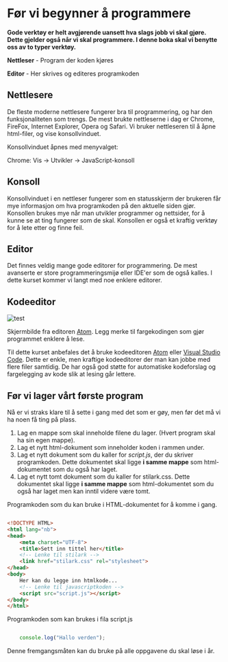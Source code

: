 Før vi begynner å programmere
=============================

**Gode verktøy er helt avgjørende uansett hva slags jobb vi skal gjøre. Dette gjelder også når vi skal programmere. I denne boka skal vi benytte oss av to typer verktøy.**

**Nettleser** - Program der koden kjøres

**Editor** - Her skrives og editeres programkoden

Nettlesere
----------
De fleste moderne nettlesere fungerer bra til programmering, og har den funksjonaliteten som trengs. De mest brukte nettleserne i dag er  Chrome, FireFox, Internet Explorer, Opera og Safari. Vi bruker nettleseren til å åpne html-filer, og vise konsollvinduet.

Konsollvinduet åpnes med menyvalget:

Chrome: Vis -> Utvikler -> JavaScript-konsoll

Konsoll
-------
Konsollvinduet i en nettleser fungerer som en statusskjerm der brukeren får mye informasjon om hva programkoden på den aktuelle siden gjør. Konsollen brukes mye når man utvikler programmer og nettsider, for å kunne se at ting fungerer som de skal. Konsollen er også et kraftig verktøy for å lete etter og finne feil.


Editor
------
Det finnes veldig mange gode editorer for programmering. De mest avanserte er store programmeringsmijø eller IDE'er som de også kalles. I dette kurset kommer vi langt med noe enklere editorer.

Kodeeditor
----------
![test](https://upload.wikimedia.org/wikipedia/commons/6/64/Atom-editor.png)

Skjermbilde fra editoren [Atom](http://atom.io). Legg merke til fargekodingen som gjør programmet enklere å lese.

Til dette kurset anbefales det å bruke kodeeditoren [Atom](http://atom.io) eller [Visual Studio Code](https://code.visualstudio.com/). Dette er enkle, men kraftige kodeeditorer der man kan jobbe med flere filer samtidig. De har også god støtte for automatiske kodeforslag og fargelegging av kode slik at lesing går lettere.

Før vi lager vårt første program
--------------------------------

Nå er vi straks klare til å sette i gang med det som er gøy, men før det må vi ha noen få ting på plass.


 1. Lag en mappe som skal inneholde filene du lager. (Hvert program skal ha sin egen mappe).
 2. Lag et nytt html-dokument som inneholder koden i rammen under.
 3. Lag et nytt dokument som du kaller for *script.js*, der du skriver programkoden. Dette dokumentet skal ligge **i samme mappe** som html-dokumentet som du også har laget.
 4. Lag et nytt tomt dokument som du kaller for stilark.css. Dette dokumentet skal ligge **i samme mappe** som html-dokumentet som du også har laget men kan inntil videre være tomt.

Programkoden som du  kan bruke i HTML-dokumentet for å komme i gang.

``` html

<!DOCTYPE HTML>
<html lang="nb">
<head>
	<meta charset="UTF-8">
	<title>Sett inn tittel her</title>
	<!-- Lenke til stilark -->
	<link href="stilark.css" rel="stylesheet">
</head>
<body>
	Her kan du legge inn htmlkode...
	<!-- Lenke til javascriptkoden -->
	<script src="script.js"></script>
</body>
</html>
```

Programkoden som kan brukes i fila script.js
``` javascript

	console.log("Hallo verden");
```

Denne fremgangsmåten kan du bruke på alle oppgavene du skal løse i år.
